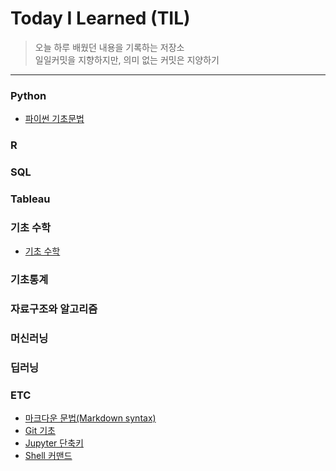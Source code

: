 
# Today I Learned (TIL)
>오늘 하루 배웠던 내용을 기록하는 저장소   
>일일커밋을 지향하지만, 의미 없는 커밋은 지양하기   
----------------------------------------------------------------------------------------------------------------------
### Python
* [파이썬 기초문법](https://github.com/vive0508/TIL/blob/main/Python/grammar_basic.md)

 
### R

 
### SQL


### Tableau

 
### 기초 수학
- [기초 수학](https://github.com/vive0508/TIL/blob/main/Basic_Math/basic_math.md)

### 기초통계


### 자료구조와 알고리즘


### 머신러닝


### 딥러닝


### ETC
- [마크다운 문법(Markdown syntax)](https://github.com/vive0508/TIL/blob/main/ETC/markdown_syntax.md)
- [Git 기초](https://github.com/vive0508/TIL/blob/main/ETC/git_basic.md)
- [Jupyter 단축키](https://github.com/vive0508/TIL/blob/main/ETC/jupyter_shortcut.md)
- [Shell 커맨드](https://github.com/vive0508/TIL/blob/main/ETC/shell_commands.md)
